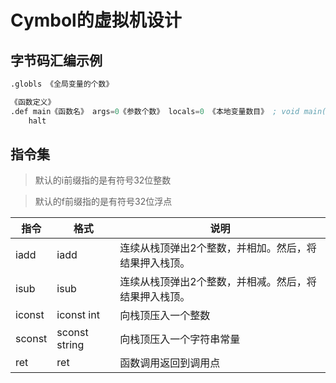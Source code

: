 # Cymbol的虚拟机设计

## 字节码汇编示例

```asm
.globls 《全局变量的个数》

《函数定义》
.def main《函数名》 args=0《参数个数》 locals=0 《本地变量数目》 ; void main()
    halt
```

## 指令集

> 默认的i前缀指的是有符号32位整数

> 默认的f前缀指的是有符号32位浮点

| 指令 | 格式 | 说明 |
| - | - | - |
| iadd | iadd | 连续从栈顶弹出2个整数，并相加。然后，将结果押入栈顶。|
| isub | isub | 连续从栈顶弹出2个整数，并相减。然后，将结果押入栈顶。|
| iconst| iconst int | 向栈顶压入一个整数 |
| sconst | sconst string | 向栈顶压入一个字符串常量 |
| ret | ret | 函数调用返回到调用点 |
